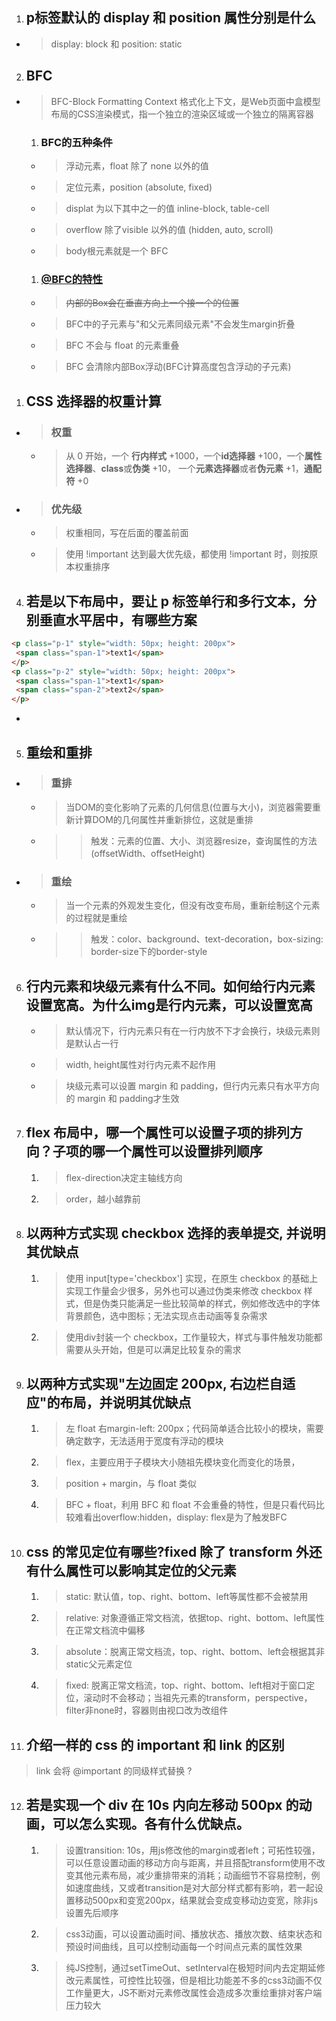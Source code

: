 <!--
 * @Descripttion: 
 * @version: 
 * @Author: 鹿角兔子
 * @Date: 2021-09-13 22:22:28
 * @LastEditors: 鹿角兔子
 * @LastEditTime: 2021-09-18 00:28:28
-->

1. ## p标签默认的 display 和 position 属性分别是什么
- > display: block 和 position: static

2. ## BFC
- > BFC-Block Formatting Context 格式化上下文，是Web页面中盒模型布局的CSS渲染模式，指一个独立的渲染区域或一个独立的隔离容器
   
   1. ### BFC的五种条件
   - > 浮动元素，float 除了 none 以外的值
   - > 定位元素，position (absolute, fixed)
   - > displat 为以下其中之一的值 inline-block, table-cell
   - > overflow 除了visible 以外的值 (hidden, auto, scroll)
   - > body根元素就是一个 BFC

   1. ### [@BFC的特性](http://192.168.0.102:8890/css/BFC/index.html)
   - > ~~内部的Box会在垂直方向上一个接一个的位置~~
   - > BFC中的子元素与"和父元素同级元素"不会发生margin折叠
   - > BFC 不会与 float 的元素重叠
   - > BFC 会清除内部Box浮动(BFC计算高度包含浮动的子元素)
   
1. ## CSS 选择器的权重计算
   
- > ### **权重**
      
  - > 从 0 开始，一个 **行内样式** +1000，一个**id选择器** +100，一个**属性选择器**、**class**或**伪类** +10，
      一个**元素选择器**或者**伪元素** +1，**通配符** +0
- > ### **优先级**
  - > 权重相同，写在后面的覆盖前面
  - > 使用 !important 达到最大优先级，都使用 !important 时，则按原本权重排序

4. ## 若是以下布局中，要让 p 标签单行和多行文本，分别垂直水平居中，有哪些方案
```html
<p class="p-1" style="width: 50px; height: 200px">
 <span class="span-1">text1</span>
</p>
<p class="p-2" style="width: 50px; height: 200px">
 <span class="span-1">text1</span>
 <span class="span-2">text2</span>
</p>
```
- >

5. ## 重绘和重排
- > ### 重排
   
   - > 当DOM的变化影响了元素的几何信息(位置与大小)，浏览器需要重新计算DOM的几何属性并重新排位，这就是重排
   - >> 触发：元素的位置、大小、浏览器resize，查询属性的方法(offsetWidth、offsetHeight)

- > ### 重绘
   - > 当一个元素的外观发生变化，但没有改变布局，重新绘制这个元素的过程就是重绘
   - >> 触发：color、background、text-decoration，box-sizing: border-size下的border-style

6. ## 行内元素和块级元素有什么不同。如何给行内元素设置宽高。为什么img是行内元素，可以设置宽高
   - > 默认情况下，行内元素只有在一行内放不下才会换行，块级元素则是默认占一行
   - > width, height属性对行内元素不起作用
   - > 块级元素可以设置 margin 和 padding，但行内元素只有水平方向的 margin 和 padding才生效

7. ## flex 布局中，哪一个属性可以设置子项的排列方向？子项的哪一个属性可以设置排列顺序
   1. > flex-direction决定主轴线方向
   2. > order，越小越靠前

8. ## 以两种方式实现 checkbox 选择的表单提交, 并说明其优缺点
   1. > 使用 input[type='checkbox'] 实现，在原生 checkbox 的基础上实现工作量会少很多，另外也可以通过伪类来修改 checkbox 样式，但是伪类只能满足一些比较简单的样式，例如修改选中的字体背景颜色，选中图标；无法实现点击动画等复杂需求
   2. > 使用div封装一个 checkbox，工作量较大，样式与事件触发功能都需要从头开始，但是可以满足比较复杂的需求

9. ## 以两种方式实现"左边固定 200px, 右边栏自适应"的布局，并说明其优缺点
   1. > 左 float 右margin-left: 200px；代码简单适合比较小的模块，需要确定数字，无法适用于宽度有浮动的模块
   2. > flex，主要应用于子模块大小随祖先模块变化而变化的场景，
   3. > position + margin，与 float 类似
   4. > BFC + float，利用 BFC 和 float 不会重叠的特性，但是只看代码比较难看出overflow:hidden，display: flex是为了触发BFC

10. ## css 的常见定位有哪些?fixed 除了 transform 外还有什么属性可以影响其定位的父元素
    1. > static: 默认值，top、right、bottom、left等属性都不会被禁用
    2. > relative: 对象遵循正常文档流，依据top、right、bottom、left属性在正常文档流中偏移
    3. > absolute：脱离正常文档流，top、right、bottom、left会根据其非static父元素定位
    4. > fixed: 脱离正常文档流，top、right、bottom、left相对于窗口定位，滚动时不会移动；当祖先元素的transform，perspective，filter非none时，容器则由视口改为改组件

11. ## 介绍一样的 css 的 important 和 link 的区别
> link 会将 @important 的同级样式替换
> ?

12. ## 若是实现一个 div 在 10s 内向左移动 500px 的动画，可以怎么实现。各有什么优缺点。
    1. > 设置transition: 10s，用js修改他的margin或者left；可拓性较强，可以任意设置动画的移动方向与距离，并且搭配transform使用不改变其他元素布局，减少重排带来的消耗；动画细节不容易控制，例如速度曲线，又或者transition是对大部分样式都有影响，若一起设置移动500px和变宽200px，结果就会变成变移动边变宽，除非js设置先后顺序
    2. > css3动画，可以设置动画时间、播放状态、播放次数、结束状态和预设时间曲线，且可以控制动画每一个时间点元素的属性效果
    3. > 纯JS控制，通过setTimeOut、setInterval在极短时间内去定期延修改元素属性，可控性比较强，但是相比功能差不多的css3动画不仅工作量更大，JS不断对元素修改属性会造成多次重绘重排对客户端压力较大